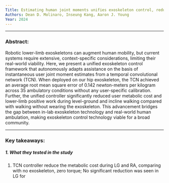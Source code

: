 ```yaml
---
Title: Estimating human joint moments unifies exoskeleton control, reducing user effort
Authors: Dean D. Molinaro, Inseung Kang, Aaron J. Young
Year: 2024
---
```

***
### Abstract: 
Robotic lower-limb exoskeletons can augment human mobility, but current systems require extensive, context-specific considerations, limiting their real-world viability. Here, we present a unified exoskeleton control framework that autonomously adapts assistance on the basis of instantaneous user joint moment estimates from a temporal convolutional network (TCN). When deployed on our hip exoskeleton, the TCN achieved an average root mean square error of 0.142 newton-meters per kilogram across 35 ambulatory conditions without any user-specific calibration. Further, the unified controller significantly reduced user metabolic cost and lower-limb positive work during level-ground and incline walking compared with walking without wearing the exoskeleton. This advancement bridges the gap between in-lab exoskeleton technology and real-world human ambulation, making exoskeleton control technology viable for a broad community.
***
### Key takeaways:

##### 1. What they tested in the study
1. TCN controller reduce the metabolic cost during LG and RA, comparing with no exoskeleton, zero torque; No significant reduction was seen in LG for 